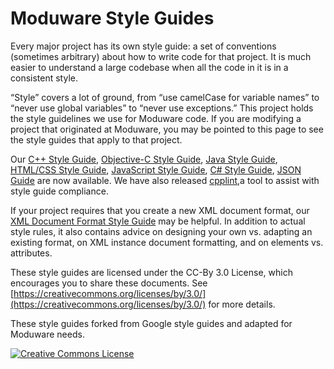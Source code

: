 Moduware Style Guides
===================

Every major project has its own style guide: a set of conventions
(sometimes arbitrary) about how to write code for that project. It is much
easier to understand a large codebase when all the code in it is in a
consistent style.

“Style” covers a lot of ground, from “use camelCase for variable names” to
“never use global variables” to “never use exceptions.” This project holds the
style guidelines we use for Moduware code. If you are modifying a project that
originated at Moduware, you may be pointed to this page to see the style guides
that apply to that project.

Our [C++ Style Guide][cpp], [Objective-C Style Guide][objc], [Java Style
Guide][java], [HTML/CSS Style Guide][htmlcss], [JavaScript Style Guide][js], [C# Style Guide][csharp], [JSON Guide][json] are 
now available. We have also released [cpplint][cpplint],a tool to assist with 
style guide compliance.

If your project requires that you create a new XML document format, our [XML
Document Format Style Guide][xml] may be helpful. In addition to actual style
rules, it also contains advice on designing your own vs. adapting an existing
format, on XML instance document formatting, and on elements vs. attributes.

These style guides are licensed under the CC-By 3.0 License, which encourages
you to share these documents. See [https://creativecommons.org/licenses/by/3.0/](https://creativecommons.org/licenses/by/3.0/)
for more details.

These style guides forked from Google style guides and adapted for Moduware needs.

<a rel="license" href="https://creativecommons.org/licenses/by/3.0/"><img alt="Creative Commons License" style="border-width:0" src="https://i.creativecommons.org/l/by/3.0/88x31.png" /></a>

[cpp]: https://moduware.github.io/styleguide/cppguide.html
[objc]: https://moduware.github.io/styleguide/objcguide.xml
[java]: https://moduware.github.io/styleguide/javaguide.html
[htmlcss]: https://moduware.github.io/styleguide/htmlcssguide.html
[js]: https://moduware.github.io/styleguide/jsguide.html
[cpplint]: https://moduware.github.io/styleguide/cpplint
[xml]: https://moduware.github.io/styleguide/xmlstyle.html
[json]: https://moduware.github.io/styleguide/jsoncstyleguide.xml
[csharp]: https://github.com/moduware/styleguide/blob/gh-pages/csharpstyleguide.md
